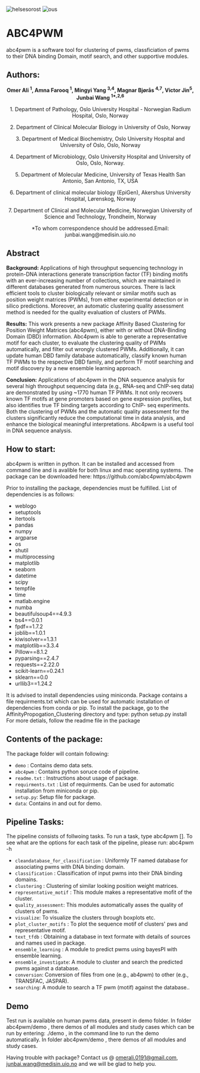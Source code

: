 ![helsesorost](https://user-images.githubusercontent.com/79196757/116503417-50eaa000-a8b6-11eb-9925-382c86dc97c9.png) ![ous](https://user-images.githubusercontent.com/79196757/116503445-652e9d00-a8b6-11eb-8985-df71a9a4b9f2.png)

# ABC4PWM

abc4pwm is a software tool for clustering of pwms, classficiation of pwms to their DNA binding Domain, motif search, and other supportive modules.

## Authors:

  <p align="center"><strong> Omer Ali <sup>1</sup>, Amna Farooq <sup>1</sup>, Mingyi Yang <sup>3,4</sup>, Magnar Bjørås <sup>4,7</sup>, Victor Jin<sup>5</sup>,  Junbai Wang <sup>1*,2,6</sup> </strong></p>
  
  <p align="center">1. Department of Pathology, Oslo University Hospital - Norwegian Radium Hospital, Oslo, Norway </p>
  <p align="center">2. Department of Clinical Molecular Biology in University of Oslo, Norway </p>
  <p align="center">3. Department of Medical Biochemistry, Oslo University Hospital and University of Oslo, Oslo, Norway</p>
  <p align="center">4. Department of Microbiology, Oslo University Hospital and University of Oslo, Oslo, Norway. </p>
  <p align="center">5. Department of Molecular Medicine, University of Texas Health San Antonio, San Antonio, TX, USA </p>
  <p align="center">6. Department of clinical molecular biology (EpiGen), Akershus University Hospital, Lørenskog, Norway </p>
  <p align="center">7. Department of Clinical and Molecular Medicine, Norwegian University of Science and Technology, Trondheim, Norway </p>
<p align="center">*To whom correspondence should be addressed.Email: junbai.wang@medisin.uio.no </p>

<head>
	
<!-- Global site tag (gtag.js) - Google Analytics -->
<script async src="https://www.googletagmanager.com/gtag/js?id=UA-197803461-1"></script>
<script>
  window.dataLayer = window.dataLayer || [];
  function gtag(){dataLayer.push(arguments);}
  gtag('js', new Date());

  gtag('config', 'UA-197803461-1');
</script>

</head>



## Abstract
<div class="container-fluid abstract_des">

<div class="row"> 
	<p> 
	<b>Background:</b> Applications of high throughput sequencing technology in protein-DNA interactions generate transcription factor (TF) binding motifs with an ever-increasing number of collections, which are maintained in different databases generated from numerous sources. There is lack efficient tools to cluster biologically relevant or similar motifs such as position weight matrices (PWMs), from either experimental detection or in silico predictions. Moreover, an automatic clustering quality assessment method is needed for the quality evaluation of clusters of PWMs.</p>
	<p><b>Results:</b> This work presents a new package Affinity Based Clustering for Position Weight Matrices (abc4pwm), either with or without DNA-Binding Domain (DBD) information. Abc4pwm is able to generate a representative motif for each cluster, to evaluate the clustering quality of PWMs automatically, and filter out wrongly clustered PWMs. Additionally, it can update human DBD family database automatically, classify known human TF PWMs to the respective DBD family, and perform TF motif searching and motif discovery by a new ensemble learning approach.</p>
	<p><b>Conclusion:</b> Applications of abc4pwm in the DNA sequence analysis for several high throughput sequencing data (e.g., RNA-seq and ChIP-seq data) are demonstrated by using ~1770 human TF PWMs. It not only recovers known TF motifs at gene promoters based on gene expression profiles, but also identifies true TF binding targets according to ChIP- seq experiments. Both the clustering of PWMs and the automatic quality assessment for the clusters significantly reduce the computational time in data analysis, and enhance the biological meaningful interpretations. Abc4pwm is a useful tool in DNA sequence analysis.
</p>
	
</div>


## How to start:
<div class="container-fluid abstract_des">
abc4pwm is written in python. It can be installed and accessed from command line and is avalible for both linux and mac operating systems. The package can be downloaded here: https://github.com/abc4pwm/abc4pwm

Prior to installing the package, dependencies must be fulfilled. List of dependencies is as follows:
<ul>
	<li>weblogo</li>
	<li>setuptools</li>
	<li>itertools</li>
	<li>pandas</li>
	<li>numpy</li>
	<li>argparse</li>
	<li>os</li>
	<li>shutil</li>
	<li>multiprocessing</li>
	<li>matplotlib</li>
	<li>seaborn</li>
	<li>datetime</li>
	<li>scipy</li>
	<li>tempfile</li>
	<li>time</li>
	<li>matlab.engine</li>
	<li>numba</li>
	<li>beautifulsoup4==4.9.3</li>
	<li>bs4==0.0.1</li>
	<li>fpdf==1.7.2</li>
	<li>joblib==1.0.1</li>
	<li>kiwisolver==1.3.1</li>
	<li>matplotlib==3.3.4</li>
	<li>Pillow==8.1.2</li>
	<li>pyparsing==2.4.7</li>
	<li>requests==2.22.0</li>
	<li>scikit-learn==0.24.1</li>
	<li>sklearn==0.0</li>
	<li>urllib3==1.24.2</li>
	</ul>
It is advised to install dependencies using miniconda.
Package contains a file requirments.txt which can be used for automatic installation of dependencies from conda or pip.
To install the package, go to the AffinityPropogation_Clustering directory and type: python setup.py install
For more detials, follow the readme file in the package
</div>
	
## Contents of the package:
<div class="container-fluid abstract_des">
		
<p>The package folder will contain following:</p>
<ul>
	<li><code>demo</code> : Contains demo data sets.</li>
	<li><code>abc4pwm</code> : Contains python soruce code of pipeline.</li>
	<li><code>readme.txt</code> : Instructions about usage of package.</li>
	<li><code>requirments.txt</code> :  List of requirments. Can be used for automatic installation from miniconda or pip.</li>
	<li><code>setup.py</code>: Setup file for package.</li>
	<li><code>data</code>: Contains in and out for demo.</li>


</ul>	


## Pipeline Tasks:
<div class="container-fluid abstract_des">
<p>The pipeline consists of follwoing tasks. To run a task, type abc4pwm <task> [<args>]. To see what are the options for each task of the pipeline, please run: abc4pwm -h </p>

<ul>
	<li><code>cleandatabase_for_classification</code> : Uniformly TF named database for associating pwms with DNA binding domain.</li>
	<li><code>classification</code> : Classification of input pwms into their DNA binding domains.</li>
	<li><code>clustering</code> : Clustering of similar looking position weight matrices.</li>
	<li><code>representative_motif</code> : This module makes a representative mofit of the cluster.</li>
	<li><code>quality_assessment</code>: This modules automatically asses the quality of clusters of pwms.</li>
	<li><code>visualize</code>: To visualize the clusters through boxplots etc.</li>
	<li><code>plot_cluster_motifs</code> : To plot the sequence motif of clusters' pws and representative motif.</li>
	<li><code>text_tfdb</code> : Obtaining a database in text formate with details of sources and names used in package.</li>
	<li><code>ensemble_learning</code> : A module to predict pwms using bayesPI with ensemble learning.</li>
	<li><code>ensemble_investigate</code>: A module to cluster and search the predicted pwms against a database.</li>
	<li><code>conversion</code>: Conversion of files from one (e.g., ab4pwm) to other (e.g., TRANSFAC, JASPAR).</li>
	<li><code>searching</code>: A module to search a TF pwm (motif) against the database..</li>



</ul>	

## Demo
<div class="container-fluid abstract_des">

<p>Test run is available on human pwms data, present in demo folder.
In folder abc4pwm/demo , there demos of all modules and study cases which can be run by entering: ./demo , in the command line to run the demo automatically.
In folder abc4pwm/demo , there demos of all modules and study cases. </p>

Having trouble with package? Contact us @ omerali.0191@gmail.com, junbai.wang@medisin.uio.no and we will be glad to help you.
